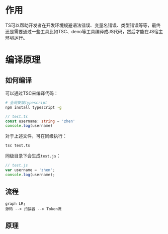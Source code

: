 
# 作用

TS可以帮助开发者在开发环境规避语法错误、变量名错误、类型错误等等，最终还是需要通过一些工具比如TSC、deno等工具编译成JS代码，然后才能在JS宿主环境运行。

# 编译原理

## 如何编译

可以通过TSC来编译代码：

```bash
# 全局安装typescript
npm install typescript -g
```

```ts
// test.ts
const username: string = 'zhen'
console.log(username)
```

对于上述文件，可在同级执行：

```bash
tsc test.ts
```

同级目录下会生成`test.js`：

```js
// test.js
var username = 'zhen';
console.log(username);
```

## 流程

```mermaid
graph LR;
源码 --> 扫描器 --> Token流
```

## 原理